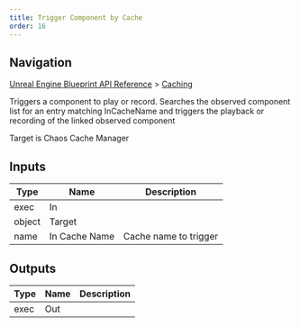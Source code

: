 ```yaml
---
title: Trigger Component by Cache
order: 16
---
```

## Navigation

[Unreal Engine Blueprint API Reference](https://dev.epicgames.com/documentation/en-us/unreal-engine/BlueprintAPI) > [Caching](https://dev.epicgames.com/documentation/en-us/unreal-engine/BlueprintAPI/Caching)

Triggers a component to play or record.
Searches the observed component list for an entry matching InCacheName and triggers the
playback or recording of the linked observed component

Target is Chaos Cache Manager

## Inputs

| Type | Name | Description |
| --- | --- | --- |
| exec | In |  |
| object | Target |  |
| name | In Cache Name | Cache name to trigger |

## Outputs

| Type | Name | Description |
| --- | --- | --- |
| exec | Out |  |
